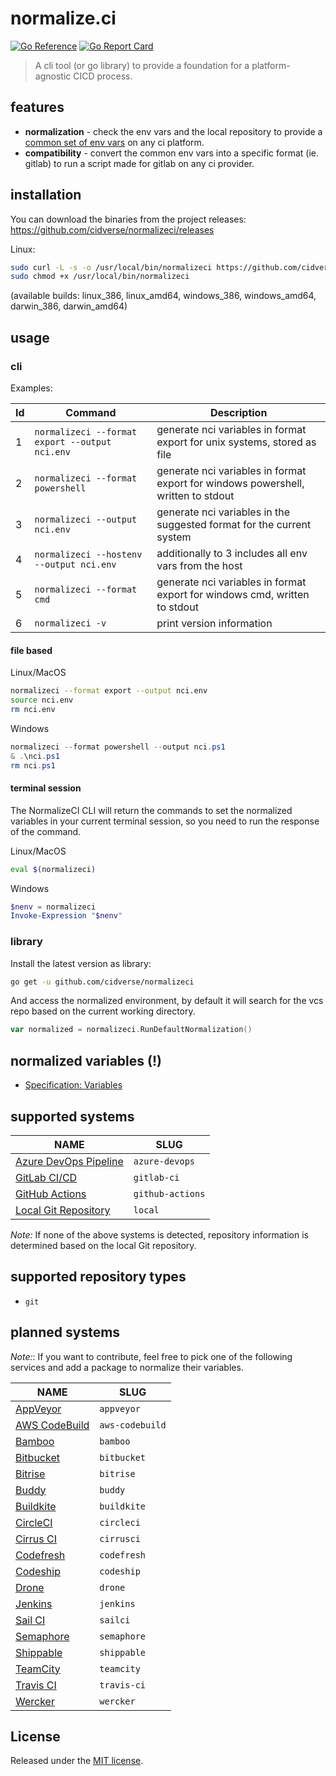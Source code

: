 # normalize.ci

[![Go Reference](https://pkg.go.dev/badge/github.com/cidverse/normalizeci.svg)](https://pkg.go.dev/github.com/cidverse/normalizeci)
[![Go Report Card](https://goreportcard.com/badge/github.com/cidverse/normalizeci)](https://goreportcard.com/report/github.com/cidverse/normalizeci)

> A cli tool (or go library) to provide a foundation for a platform-agnostic CICD process.

## features

- **normalization** - check the env vars and the local repository to provide a [common set of env vars](docs/spec/variables.md) on any ci platform.
- **compatibility** - convert the common env vars into a specific format (ie. gitlab) to run a script made for gitlab on any ci provider.

## installation

You can download the binaries from the project releases: https://github.com/cidverse/normalizeci/releases

Linux:
```bash
sudo curl -L -s -o /usr/local/bin/normalizeci https://github.com/cidverse/normalizeci/releases/download/v1.0.0/linux_amd64
sudo chmod +x /usr/local/bin/normalizeci
```

(available builds: linux_386, linux_amd64, windows_386, windows_amd64, darwin_386, darwin_amd64)

## usage

### cli

Examples:

| Id  | Command                                        | Description                                                                       |
|-----|------------------------------------------------|-----------------------------------------------------------------------------------|
| 1   | `normalizeci --format export --output nci.env` | generate nci variables in format export for unix systems, stored as file          |
| 2   | `normalizeci --format powershell`              | generate nci variables in format export for windows powershell, written to stdout |
| 3   | `normalizeci --output nci.env`                 | generate nci variables in the suggested format for the current system             |
| 4   | `normalizeci --hostenv --output nci.env`       | additionally to 3 includes all env vars from the host                             |
| 5   | `normalizeci --format cmd`                     | generate nci variables in format export for windows cmd, written to stdout        |
| 6   | `normalizeci -v`                               | print version information                                                         |

#### file based

Linux/MacOS

```bash
normalizeci --format export --output nci.env
source nci.env
rm nci.env
```

Windows

```powershell
normalizeci --format powershell --output nci.ps1
& .\nci.ps1
rm nci.ps1
```

#### terminal session

The NormalizeCI CLI will return the commands to set the normalized variables in your current terminal session, so you need to run the response of the command.

Linux/MacOS

```bash
eval $(normalizeci)
```

Windows

```powershell
$nenv = normalizeci
Invoke-Expression "$nenv"
```

### library

Install the latest version as library:

```bash
go get -u github.com/cidverse/normalizeci
```

And access the normalized environment, by default it will search for the vcs repo based on the current working directory.

```go
var normalized = normalizeci.RunDefaultNormalization()
```

## normalized variables (!)

- [Specification: Variables](docs/spec/variables.md)

## supported systems

| NAME                                               | SLUG             |
|----------------------------------------------------|------------------|
| [Azure DevOps Pipeline](pkg/azuredevops/README.md) | `azure-devops`   |
| [GitLab CI/CD](pkg/gitlabci/README.md)             | `gitlab-ci`      |
| [GitHub Actions](pkg/githubactions/README.md)      | `github-actions` |
| [Local Git Repository](pkg/localgit/README.md)     | `local`          |

*Note:* If none of the above systems is detected, repository information is determined based on the local Git repository.

## supported repository types

- `git`

## planned systems

*Note:*: If you want to contribute, feel free to pick one of the following services and add a package to normalize their variables.

| NAME                                            | SLUG            |
|-------------------------------------------------|-----------------|
| [AppVeyor](pkg_wip/appveyor/README.md)          | `appveyor`      |
| [AWS CodeBuild](pkg_wip/awscodebuild/README.md) | `aws-codebuild` |
| [Bamboo](pkg_wip/bamboo/README.md)              | `bamboo`        |
| [Bitbucket](pkg_wip/bitbucket/README.md)        | `bitbucket`     |
| [Bitrise](pkg_wip/bitrise/README.md)            | `bitrise`       |
| [Buddy](pkg_wip/buddy/README.md)                | `buddy`         |
| [Buildkite](pkg_wip/buildkite/README.md)        | `buildkite`     |
| [CircleCI](pkg_wip/circleci/README.md)          | `circleci`      |
| [Cirrus CI](pkg_wip/cirrusci/README.md)         | `cirrusci`      |
| [Codefresh](pkg_wip/codefresh/README.md)        | `codefresh`     |
| [Codeship](pkg_wip/codeship/README.md)          | `codeship`      |
| [Drone](pkg_wip/drone/README.md)                | `drone`         |
| [Jenkins](pkg_wip/jenkins/README.md)            | `jenkins`       |
| [Sail CI](pkg_wip/sailci/README.md)             | `sailci`        |
| [Semaphore](pkg_wip/semaphore/README.md)        | `semaphore`     |
| [Shippable](pkg_wip/shippable/README.md)        | `shippable`     |
| [TeamCity](pkg_wip/teamcity/README.md)          | `teamcity`      |
| [Travis CI](pkg_wip/travisci/README.md)         | `travis-ci`     |
| [Wercker](pkg_wip/wercker/README.md)            | `wercker`       |

## License

Released under the [MIT license](./LICENSE).
